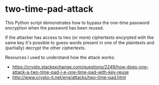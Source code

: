 # two-time-pad-attack

This Python script demonstrates how to bypass the one-time password encryption when the password has been reused.

If the attacker has access to two (or more) ciphertexts encyrpted with the same key it's possible to guess words present in one of the plaintexts and (partially) decrypt the other ciphertexts.

Resources I used to understand how the attack works:

- https://crypto.stackexchange.com/questions/2249/how-does-one-attack-a-two-time-pad-i-e-one-time-pad-with-key-reuse
- http://www.crypto-it.net/eng/attacks/two-time-pad.html
